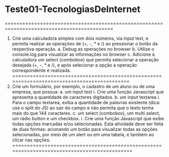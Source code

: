 # Teste01-TecnologiasDeInternet
===========================================================================================
1. Crie uma calculadora simples com dois números, via input text, e permita realizar as operações de
(+, -, * e /) ao pressionar o botão da respectiva operação.
a. Debug as operações no browser
b. Utilize o console.log para visualizar as informações no browser
c. Adicione à calculadora um select (combobox) que permita selecionar a operação desejada (+,
-, * e /), e após selecionar a opção a operação correspondente é realizada.
===========================================================================================
2. Crie um formulário, por exemplo, o cadastro de um aluno ou de uma empresa, que possua:
a. um input text
i. Crie uma função Javascript que apresenta a quantidade de caracteres digitados.
b. um input textarea
i. Para o campo textarea, exiba a quantidade de palavras existente (dica: use o split do JS) ao
sair do campo e não permita que o texto tenha mais do que 144 caracteres.
c. um select (combobox), um multi select, um rádio button e um checkbox.
i. Crie uma função Javascript que exibe todas opções marcadas e/ou selecionadas. Esta
atividade deve ser feita de duas formas: acionando um botão para visualizar todas as
opções selecionadas, por meio de um alert ou em uma tabela, e também ao clicar nas
opções.
============================================================================================
